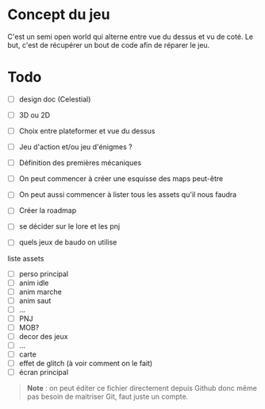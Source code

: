 # Concept du jeu
C'est un semi open world qui alterne entre vue du dessus et vu de coté. Le but, c'est de récupérer un bout de code afin de réparer le jeu.

# Todo
- [ ] design doc (Celestial)
- [ ] 3D ou 2D
- [ ] Choix entre plateformer et vue du dessus
- [ ] Jeu d'action et/ou jeu d'énigmes ?
- [ ] Définition des premières mécaniques
- [ ] On peut commencer à créer une esquisse des maps peut-être
- [ ] On peut aussi commencer à lister tous les assets qu'il nous faudra
- [ ] Créer la roadmap
- [ ] se décider sur le lore et les pnj
- [ ] quels jeux de baudo on utilise



liste assets
- [ ] perso principal
- [ ]   anim idle
- [ ]   anim marche
- [ ]   anim saut
- [ ]   ...
- [ ] PNJ
- [ ] MOB?
- [ ] decor des jeux
- [ ]   ...
- [ ] carte
- [ ] effet de glitch (à voir comment on le fait)
- [ ] écran principal

> **Note** : on peut éditer ce fichier directement depuis Github donc même pas besoin de maitriser Git, faut juste un compte.
